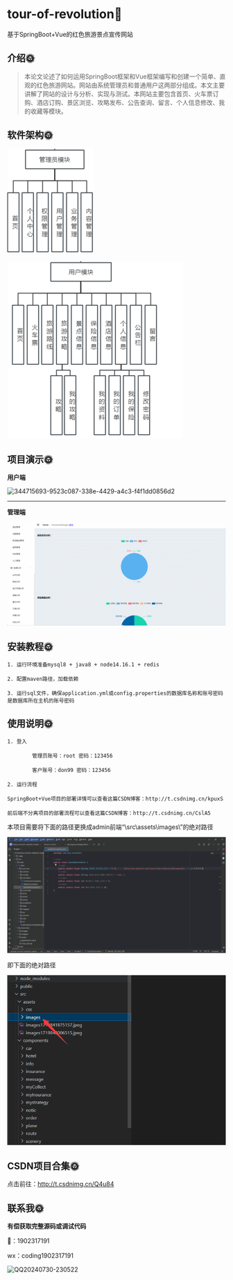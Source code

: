 # tour-of-revolution🎂

基于SpringBoot+Vue的红色旅游景点宣传网站

## 介绍🌞

> 本论文论述了如何运用SpringBoot框架和Vue框架编写和创建一个简单、直观的红色旅游网站。网站由系统管理员和普通用户这两部分组成。本文主要讲解了网站的设计与分析、实现与测试。本网站主要包含首页、火车票订购、酒店订购、景区浏览、攻略发布、公告查询、留言、个人信息修改、我的收藏等模块。

## 软件架构🌞

![344708707-10b7f2e1-c037-4b14-b0ab-fd3d1c6fd51a](files/344708707-10b7f2e1-c037-4b14-b0ab-fd3d1c6fd51a.png)

![344708672-933e4013-ce52-46f1-9388-606464808ed3](files/344708672-933e4013-ce52-46f1-9388-606464808ed3.png)

## 项目演示🌞

**用户端**

![344715693-9523c087-338e-4429-a4c3-f4f1dd0856d2](files/344715693-9523c087-338e-4429-a4c3-f4f1dd0856d2.gif)

-----------

**管理端**

![344712746-7a7b0672-e94a-45da-9df7-a805651478de](files/344712746-7a7b0672-e94a-45da-9df7-a805651478de.gif)







## 安装教程🌞

```
1. 运行环境准备mysql8 + java8 + node14.16.1 + redis

2. 配置maven路径，加载依赖

3. 运行sql文件，确保application.yml或config.properties的数据库名称和账号密码是数据库所在主机的账号密码
```



## 使用说明🌞

```
1. 登入

        管理员账号：root 密码：123456

        客户账号：don99 密码：123456
  
2. 运行流程

SpringBoot+Vue项目的部署详情可以查看这篇CSDN博客：http://t.csdnimg.cn/kpuxS

前后端不分离项目的部署流程可以查看这篇CSDN博客：http://t.csdnimg.cn/CslA5
```

本项目需要将下面的路径更换成admin前端“\src\assets\images\”的绝对路径

![344718092-ded48122-e38b-45c7-b0c2-f578b82ef91b](files/344718092-ded48122-e38b-45c7-b0c2-f578b82ef91b.png)



即下面的绝对路径



![344718160-55af4ee7-a067-4107-acfd-b2fbe2af7ed9](files/344718160-55af4ee7-a067-4107-acfd-b2fbe2af7ed9.png)



## CSDN项目合集🌞

点击前往：http://t.csdnimg.cn/Q4u84



## 联系我🌞

**有偿获取完整源码或调试代码**

🐧：1902317191

wx：coding1902317191



![QQ20240730-230522](https://github.com/user-attachments/assets/88e5761c-c372-4608-b65c-a1bd4e27dad0)